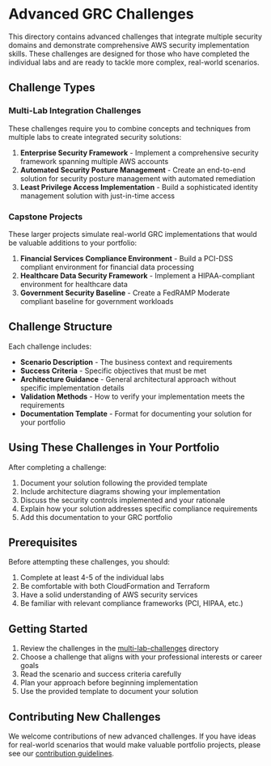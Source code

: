 # Advanced GRC Challenges

This directory contains advanced challenges that integrate multiple security domains and demonstrate comprehensive AWS security implementation skills. These challenges are designed for those who have completed the individual labs and are ready to tackle more complex, real-world scenarios.

## Challenge Types

### Multi-Lab Integration Challenges

These challenges require you to combine concepts and techniques from multiple labs to create integrated security solutions:

1. **Enterprise Security Framework** - Implement a comprehensive security framework spanning multiple AWS accounts
2. **Automated Security Posture Management** - Create an end-to-end solution for security posture management with automated remediation
3. **Least Privilege Access Implementation** - Build a sophisticated identity management solution with just-in-time access

### Capstone Projects

These larger projects simulate real-world GRC implementations that would be valuable additions to your portfolio:

1. **Financial Services Compliance Environment** - Build a PCI-DSS compliant environment for financial data processing
2. **Healthcare Data Security Framework** - Implement a HIPAA-compliant environment for healthcare data
3. **Government Security Baseline** - Create a FedRAMP Moderate compliant baseline for government workloads

## Challenge Structure

Each challenge includes:

- **Scenario Description** - The business context and requirements
- **Success Criteria** - Specific objectives that must be met
- **Architecture Guidance** - General architectural approach without specific implementation details
- **Validation Methods** - How to verify your implementation meets the requirements
- **Documentation Template** - Format for documenting your solution for your portfolio

## Using These Challenges in Your Portfolio

After completing a challenge:

1. Document your solution following the provided template
2. Include architecture diagrams showing your implementation
3. Discuss the security controls implemented and your rationale
4. Explain how your solution addresses specific compliance requirements
5. Add this documentation to your GRC portfolio

## Prerequisites

Before attempting these challenges, you should:

1. Complete at least 4-5 of the individual labs
2. Be comfortable with both CloudFormation and Terraform
3. Have a solid understanding of AWS security services
4. Be familiar with relevant compliance frameworks (PCI, HIPAA, etc.)

## Getting Started

1. Review the challenges in the [multi-lab-challenges](multi-lab-challenges/) directory
2. Choose a challenge that aligns with your professional interests or career goals
3. Read the scenario and success criteria carefully
4. Plan your approach before beginning implementation
5. Use the provided template to document your solution

## Contributing New Challenges

We welcome contributions of new advanced challenges. If you have ideas for real-world scenarios that would make valuable portfolio projects, please see our [contribution guidelines](../CONTRIBUTING.md). 